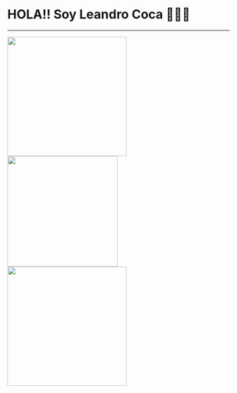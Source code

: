 # HOLA!! Soy Leandro Coca  👋👋👋

<hr style="color=">
 <div >
 
 <img  width="270px" src="https://media.giphy.com/media/LmNwrBhejkK9EFP504/giphy.gif">

 <img  width="250px" src="https://media.giphy.com/media/Rznz8HjrKQAOQ/giphy.gif">

 <img  width="270px" src="https://media.giphy.com/media/1HKaikaFqDt7i/giphy.gif">
 
 </div>
<!--
**LeanC100/LeanC100** is a ✨ _special_ ✨ repository because its `README.md` (this file) appears on your GitHub profile.



-->


